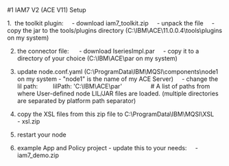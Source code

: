 #1 IAM7 V2 (ACE V11) Setup

1.  the toolkit plugin:
    - download iam7_toolkit.zip
    - unpack the file
    - copy the jar to the tools/plugins directory (C:\IBM\ACE\11.0.0.4\tools\plugins on my system)


2.  the connector file: 
    - download IseriesImpl.par
    - copy it to a directory of your choice (C:\IBM\ACE\par on my system)


3. update node.conf.yaml (C:\ProgramData\IBM\MQSI\components\node1 on my system - "node1" is the name of my ACE Server)
    - change the lil path:
        lilPath: 'C:\IBM\ACE\par'                 # A list of paths from where User-defined node LIL/JAR files are loaded. (multiple directories are separated by platform path separator)


4. copy the XSL files from this zip file to C:\ProgramData\IBM\MQSI\XSL
    - xsl.zip


5. restart your node


6. example App and Policy project - update this to your needs:
    - iam7_demo.zip
